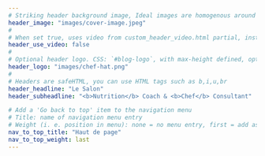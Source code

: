 ```yaml
---
# Striking header background image, Ideal images are homogenous around the centre and contrasting to the text. Non-ideal images can use `title_guard`
header_image: "images/cover-image.jpeg"
#
# When set true, uses video from custom_header_video.html partial, instead of header_image
header_use_video: false
#
# Optional header logo. CSS: `#blog-logo`, with max-height defined, optimize to prevent scaling
header_logo: "images/chef-hat.png"
#
# Headers are safeHTML, you can use HTML tags such as b,i,u,br
header_headline: "Le Salon"
header_subheadline: "<b>Nutrition</b> Coach & <b>Chef</b> Consultant"

# Add a 'Go back to top' item to the navigation menu
# Title: name of navigation menu entry
# Weight (i. e. position in menu): none = no menu entry, first = add as first entry, last = ad as last entry
nav_to_top_title: "Haut de page"
nav_to_top_weight: last
---
```

